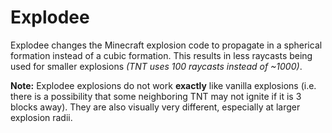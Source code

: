 # Explodee

Explodee changes the Minecraft explosion code to propagate in a spherical formation instead of a cubic formation. This results in less raycasts being used for smaller explosions *(TNT uses 100 raycasts instead of ~1000)*.

**Note:** Explodee explosions do not work __exactly__ like vanilla explosions (i.e. there is a possibility that some neighboring TNT may not ignite if it is 3 blocks away). They are also visually very different, especially at larger explosion radii.
